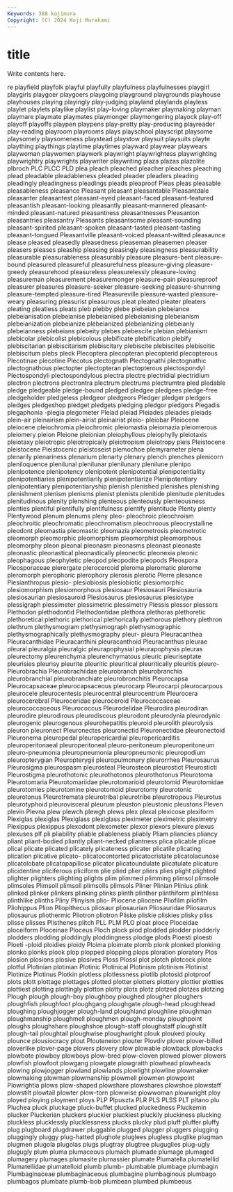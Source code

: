 ```yaml
---
Keywords: 388 kojimura
Copyright: (C) 2024 Koji Murakami
---
```


# title

Write contents here.



re playfield playfolk playful playfully playfulness playfulnesses
playgirl playgirls playgoer playgoers playgoing playground playgrounds playhouse playhouses playing
playingly play-judging playland playlands playless playlet playlets playlike playlist play-loving
playmaker playmaking playman playmare playmate playmates playmonger playmongering playock play-off
playoff playoffs playpen playpens play-pretty play-producing playreader play-reading playroom playrooms
plays playschool playscript playsome playsomely playsomeness playstead playstow playsuit playsuits
playte plaything playthings playtime playtimes playward playwear playwears playwoman playwomen
playwork playwright playwrightess playwrighting playwrightry playwrights playwriter playwriting plaza plazas
plazolite plbroch PLC PLCC PLD plea pleach pleached pleacher pleaches
pleaching plead pleadable pleadableness pleaded pleader pleaders pleading pleadingly pleadingness
pleadings pleads pleaproof Pleas pleas pleasable pleasableness pleasance Pleasant pleasant
pleasantable Pleasantdale pleasanter pleasantest pleasant-eyed pleasant-faced pleasant-featured pleasantish pleasant-looking pleasantly
pleasant-mannered pleasant-minded pleasant-natured pleasantness pleasantnesses Pleasanton pleasantries pleasantry Pleasants pleasantsome
pleasant-sounding pleasant-spirited pleasant-spoken pleasant-tasted pleasant-tasting pleasant-tongued Pleasantville pleasant-voiced pleasant-witted pleasaunce
please pleased pleasedly pleasedness pleaseman pleasemen pleaser pleasers pleases pleaship
pleasing pleasingly pleasingness pleasurability pleasurable pleasurableness pleasurably pleasure pleasure-bent pleasure-bound
pleasured pleasureful pleasurefulness pleasure-giving pleasure-greedy pleasurehood pleasureless pleasurelessly pleasure-loving pleasureman
pleasurement pleasuremonger pleasure-pain pleasureproof pleasurer pleasures pleasure-seeker pleasure-seeking pleasure-shunning pleasure-tempted
pleasure-tired Pleasureville pleasure-wasted pleasure-weary pleasuring pleasurist pleasurous pleat pleated pleater
pleaters pleating pleatless pleats pleb plebby plebe plebeian plebeiance plebeianisation
plebeianise plebeianised plebeianising plebeianism plebeianization plebeianize plebeianized plebeianizing plebeianly plebeianness
plebeians plebeity plebes plebescite plebian plebianism plebicolar plebicolist plebicolous plebificate
plebification plebify plebiscitarian plebiscitarism plebiscitary plebiscite plebiscites plebiscitic plebiscitum plebs
pleck Plecoptera plecopteran plecopterid plecopterous Plecotinae plecotine Plecotus plectognath Plectognathi
plectognathic plectognathous plectopter plectopteran plectopterous plectospondyl Plectospondyli plectospondylous plectra plectre
plectridial plectridium plectron plectrons plectrontra plectrum plectrums plectrumtra pled pledable
pledge pledgeable pledge-bound pledged pledgee pledgees pledge-free pledgeholder pledgeless pledgeor
pledgeors Pledger pledger pledgers pledges pledgeshop pledget pledgets pledging pledgor
pledgors Plegadis plegaphonia -plegia plegometer Pleiad pleiad Pleiades pleiades pleiads
plein-air pleinairism plein-airist pleinairist pleio- pleiobar Pleiocene pleiocene pleiochromia pleiochromic
pleiomastia pleiomazia pleiomerous pleiomery pleion Pleione pleionian pleiophyllous pleiophylly pleiotaxis
pleiotaxy pleiotropic pleiotropically pleiotropism pleiotropy pleis Pleistocene pleistocene Pleistocenic pleistoseist
plemochoe plemyrameter plena plenarily plenariness plenarium plenarty plenary plench plenches
plenicorn pleniloquence plenilunal plenilunar plenilunary plenilune plenipo plenipotence plenipotency plenipotent
plenipotential plenipotentiality plenipotentiaries plenipotentiarily plenipotentiarize Plenipotentiary plenipotentiary plenipotentiaryship plenish plenished
plenishes plenishing plenishment plenism plenisms plenist plenists plenitide plenitude plenitudes
plenitudinous plenity plenshing plenteous plenteously plenteousness plenties plentiful plentifully plentifulness
plentify plentitude Plenty plenty Plentywood plenum plenums pleny pleo- pleochroic
pleochroism pleochroitic pleochromatic pleochromatism pleochroous pleocrystalline pleodont pleomastia pleomastic pleomazia
pleometrosis pleometrotic pleomorph pleomorphic pleomorphism pleomorphist pleomorphous pleomorphy pleon pleonal
pleonasm pleonasms pleonast pleonaste pleonastic pleonastical pleonastically pleonectic pleonexia pleonic
pleophagous pleophyletic pleopod pleopodite pleopods Pleospora Pleosporaceae plerergate plerocercoid pleroma
pleromatic plerome pleromorph plerophoric plerophory plerosis plerotic Plerre plesance Plesianthropus
plesio- plesiobiosis plesiobiotic plesiomorphic plesiomorphism plesiomorphous plesiosaur Plesiosauri Plesiosauria plesiosaurian
plesiosauroid Plesiosaurus plesiosaurus plesiotype plessigraph plessimeter plessimetric plessimetry Plessis plessor
plessors Plethodon plethodontid Plethodontidae plethora plethoras plethoretic plethoretical plethoric plethorical
plethorically plethorous plethory plethron plethrum plethysmogram plethysmograph plethysmographic plethysmographically plethysmography
pleur- pleura Pleuracanthea Pleuracanthidae Pleuracanthini pleuracanthoid Pleuracanthus pleurae pleural pleuralgia
pleuralgic pleurapophysial pleurapophysis pleuras pleurectomy pleurenchyma pleurenchymatous pleuric pleuriseptate pleurisies
pleurisy pleurite pleuritic pleuritical pleuritically pleuritis pleuro- Pleurobrachia Pleurobrachiidae pleurobranch
pleurobranchia pleurobranchial pleurobranchiate pleurobronchitis Pleurocapsa Pleurocapsaceae pleurocapsaceous pleurocarp Pleurocarpi pleurocarpous
pleurocele pleurocentesis pleurocentral pleurocentrum Pleurocera pleurocerebral Pleuroceridae pleuroceroid Pleurococcaceae pleurococcaceous
Pleurococcus Pleurodelidae Pleurodira pleurodiran pleurodire pleurodirous pleurodiscous pleurodont pleurodynia pleurodynic
pleurogenic pleurogenous pleurohepatitis pleuroid pleurolith pleurolysis pleuron pleuronect Pleuronectes pleuronectid
Pleuronectidae pleuronectoid Pleuronema pleuropedal pleuropericardial pleuropericarditis pleuroperitonaeal pleuroperitoneal pleuro-peritoneum pleuroperitoneum
pleuro-pneumonia pleuropneumonia pleuropneumonic pleuropodium pleuropterygian Pleuropterygii pleuropulmonary pleurorrhea Pleurosaurus Pleurosigma
pleurospasm pleurosteal Pleurosteon pleurostict Pleurosticti Pleurostigma pleurothotonic pleurothotonos pleurothotonus Pleurotoma
Pleurotomaria Pleurotomariidae pleurotomarioid pleurotomid Pleurotomidae pleurotomies pleurotomine pleurotomoid pleurotomy pleurotonic
pleurotonus Pleurotremata pleurotribal pleurotribe pleurotropous Pleurotus pleurotyphoid pleurovisceral pleurum pleuston
pleustonic pleustons Pleven plevin Plevna plew plewch plewgh plews plex
plexal plexicose plexiform Plexiglas plexiglas Plexiglass plexiglass pleximeter pleximetric pleximetry
Plexippus plexippus plexodont plexometer plexor plexors plexure plexus plexuses plf
pli pliability pliable pliableness pliably Pliam pliancies pliancy pliant pliant-bodied
pliantly pliant-necked pliantness plica plicable plicae plical plicate plicated plicately
plicateness plicater plicatile plicating plication plicative plicato- plicatocontorted plicatocristate plicatolacunose
plicatolobate plicatopapillose plicator plicatoundulate plicatulate plicature plicidentine pliciferous pliciform plie
plied plier pliers plies plight plighted plighter plighters plighting plights
plim plimmed plimming plimsol plimsole plimsoles Plimsoll plimsoll plimsolls plimsols
Pliner Plinian Plinius plink plinked plinker plinkers plinking plinks plinth
plinther plinthiform plinthless plinthlike plinths Pliny Plinyism plio- Pliocene pliocene
Pliofilm pliofilm Pliohippus Plion Pliopithecus pliosaur pliosaurian Pliosauridae Pliosaurus pliosaurus
pliothermic Pliotron pliotron Pliske pliskie pliskies plisky pliss plisse plisses
Plisthenes plitch PLL PLM PLO ploat ploce Ploceidae ploceiform Ploceinae
Ploceus Ploch plock plod plodded plodder plodderly plodders plodding ploddingly
ploddingness plodge plods Ploesti ploesti Ploeti -ploid ploidies ploidy Ploima
ploimate plomb plonk plonked plonking plonko plonks plook plop plopped
plopping plops ploration ploratory Plos plosion plosions plosive plosives Ploss
Plossl plot plotch plotcock plote plotful Plotinian plotinian Plotinic Plotinical
Plotinism plotinism Plotinist Plotinize Plotinus Plotkin plotless plotlessness plotlib plotosid
plotproof plots plott plottage plottages plotted plotter plotters plottery plottier
plotties plottiest plotting plottingly plotton plotty plotx plotz plotzed plotzes
plotzing Plough plough plough-boy ploughboy ploughed plougher ploughers ploughfish ploughfoot
ploughgang ploughgate plough-head ploughhead ploughing ploughjogger plough-land ploughland ploughline ploughman
ploughmanship ploughmell ploughmen plough-monday ploughpoint ploughs ploughshare ploughshoe plough-staff ploughstaff
ploughstilt plough-tail ploughtail ploughwise ploughwright plouk plouked plouky plounce plousiocracy
plout Plouteneion plouter Plovdiv plover plover-billed ploverlike plover-page plovers plovery
plow plowable plowback plowbacks plowbote plowboy plowboys plow-bred plow-cloven plowed
plower plowers plowfish plowfoot plowgang plowgate plowgraith plowhead plowheads plowing
plowjogger plowland plowlands plowlight plowline plowmaker plowmaking plowman plowmanship plowmell
plowmen plowpoint Plowrightia plows plow-shaped plowshare plowshares plowshoe plowstaff plowstilt
plowtail plowter plow-torn plowwise plowwoman plowwright ploy ployed ploying ployment
ploys PLP Plpuszta PLR PLS PLSS PLT pltano plu Pluchea
pluck pluckage pluck-buffet plucked pluckedness Pluckemin plucker Pluckerian pluckers pluckier
pluckiest pluckily pluckiness plucking pluckless plucklessly plucklessness plucks plucky plud
pluff pluffer pluffy plug plugboard plugdrawer pluggable plugged plugger pluggers
plugging pluggingly pluggy plug-hatted plughole pluglees plugless pluglike plugman plugmen
plugola plugolas plugs plugtray plugtree pluguglies plug-ugly plugugly plum pluma
plumaceous plumach plumade plumage plumaged plumagery plumages plumasite plumassier plumate
Plumatella plumatellid Plumatellidae plumatelloid plumb plumb- plumbable plumbage plumbagin Plumbaginaceae
plumbaginaceous plumbagine plumbaginous plumbago plumbagos plumbate plumb-bob plumbean plumbed plumbeous
